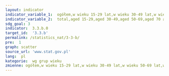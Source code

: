 ```yaml
---
layout: indicator
indicator_variable_1:  ogółem,w wieku 15-29 lat,w wieku 30-49 lat,w wieku 50-69 lat,w wieku 70 lat i więcej
indicator_variable_2:  total,aged 15-29,aged 30-49,aged 50-69,aged 70 and more
sdg_goal: 3
indicator:  3.3.b.0
target_id:  '3.3.b'
permalink: /statistics_nat/3-3-b/
pre:  1
graph: scatter
source_url: 'www.stat.gov.pl'
lang:  pl
kategorie:  wg grup wieku
zmienne: ogółem,w wieku 15-29 lat,w wieku 30-49 lat,w wieku 50-69 lat,w wieku 70 lat i więcej
---
```

